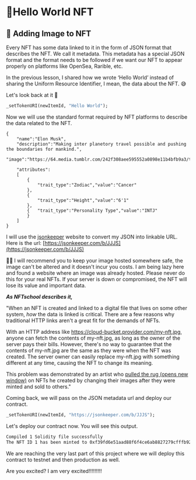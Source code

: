 # 🍕Hello World NFT
## 🎨 Adding Image to NFT

Every NFT has some data linked to it in the form of JSON format that describes the NFT. We call it metadata. This metadata has a special JSON format and the format needs to be followed if we want our NFT to appear properly on platforms like OpenSea, Rarible, etc.

In the previous lesson, I shared how we wrote ‘Hello World’ instead of sharing the Uniform Resource Identifier, I mean, the data about the NFT. 😅

Let's look back at it 👀

```haxe
_setTokenURI(newItemId, "Hello World");
```

Now we will use the standard format required by NFT platforms to describe the data related to the NFT.

```smalltalk
{	
	"name":"Elon Musk",
	"description":"Making inter planetory travel possible and pushing the boundaries for mankind.",
	"image":"https://64.media.tumblr.com/242f308aee595552a0898e11b4bfb9a3/tumblr_pe1d49XUHB1tsqz3b_1280.jpg",
	
	"attributes":
	[
		{
			"trait_type":"Zodiac","value":"Cancer"
		},
		{
			"trait_type":"Height","value":"6'1"
		},
		{	"trait_type":"Personality Type","value":"INTJ"
		}
	]
}
```

I will use the  [jsonkeeper](https://jsonkeeper.com/)  website to convert my JSON into linkable URL. Here is the url:  [https://jsonkeeper.com/b/JJJS](https://jsonkeeper.com/b/JJJS)

💁‍♀️ I will recommend you to keep your image hosted somewhere safe, the image can't be altered and it doesn't incur you costs. I am being lazy here and found a website where an image was already hosted. Please never do this for your real NFTs. If your server is down or compromised, the NFT will lose its value and important data.

_**As NFTschool describes it,**_

"When an NFT is created and linked to a digital file that lives on some other system,  _how_  the data is linked is critical. There are a few reasons why traditional HTTP links aren't a great fit for the demands of NFTs.

With an HTTP address like https://cloud-bucket.provider.com/my-nft.jpg, anyone can fetch the contents of my-nft.jpg, as long as the owner of the server pays their bills. However, there's no way to guarantee that the contents of my-nft.jpg are the same as they were when the NFT was created. The server owner can easily replace my-nft.jpg with something different at any time, causing the NFT to change its meaning.

This problem was demonstrated by an artist who  [pulled the rug (opens new window)](https://cointelegraph.com/news/opensea-collector-pulls-the-rug-on-nfts-to-highlight-arbitrary-value)  on NFTs he created by changing their images after they were minted and sold to others."

Coming back, we will pass on the JSON metadata url and deploy our contract.

```haxe
_setTokenURI(newItemId, "https://jsonkeeper.com/b/JJJS");
```

Let's deploy our contract now. You will see this output.

```apache
Compiled 1 Solidity file successfully
The NFT ID 1 has been minted to 0xf39fd6e51aad88f6f4ce6ab8827279cfffb92266
```

We are reaching the very last part of this project where we will deploy this contract to testnet and then production as well.

Are you excited? I am very excited!!!!!!!!!
